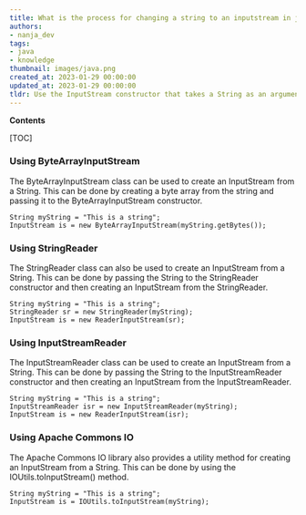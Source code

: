 ```yaml
---
title: What is the process for changing a string to an inputstream in java?
authors:
- nanja_dev
tags:
- java
- knowledge
thumbnail: images/java.png
created_at: 2023-01-29 00:00:00
updated_at: 2023-01-29 00:00:00
tldr: Use the InputStream constructor that takes a String as an argument.
---
```


**Contents**

[TOC]

### Using ByteArrayInputStream 

The ByteArrayInputStream class can be used to create an InputStream from a String. This can be done by creating a byte array from the string and passing it to the ByteArrayInputStream constructor.

```
String myString = "This is a string";
InputStream is = new ByteArrayInputStream(myString.getBytes());
```

### Using StringReader

The StringReader class can also be used to create an InputStream from a String. This can be done by passing the String to the StringReader constructor and then creating an InputStream from the StringReader.

```
String myString = "This is a string";
StringReader sr = new StringReader(myString);
InputStream is = new ReaderInputStream(sr);
```

### Using InputStreamReader

The InputStreamReader class can be used to create an InputStream from a String. This can be done by passing the String to the InputStreamReader constructor and then creating an InputStream from the InputStreamReader.

```
String myString = "This is a string";
InputStreamReader isr = new InputStreamReader(myString);
InputStream is = new ReaderInputStream(isr);
```

### Using Apache Commons IO

The Apache Commons IO library also provides a utility method for creating an InputStream from a String. This can be done by using the IOUtils.toInputStream() method.

```
String myString = "This is a string";
InputStream is = IOUtils.toInputStream(myString);
```
